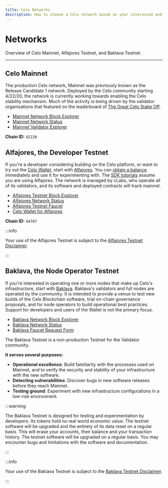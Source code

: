 ```yaml
---
title: Celo Networks
description: How to choose a Celo network based on your interested and objectives.
---
```


# Networks

Overview of Celo Mainnet, Alfajores Testnet, and Baklava Testnet.

---

## Celo Mainnet

The production Celo network, Mainnet was previously known as the Release Candidate 1 network. Deployed by the Celo community starting 4/22/20, the network is currently working towards enabling the Celo stability mechansim. Much of the activity is being driven by the validator organisations that featured on the leaderboard of [The Great Celo Stake Off](https://forum.celo.org/t/the-great-celo-stake-off-the-details/136).

- [Mainnet Network Block Explorer](http://explorer.celo.org/)
- [Mainnet Network Status](https://stats.celo.org/)
- [Mainnet Validator Explorer](https://validators.celo.org/)

**Chain ID:** `42220`

## Alfajores, the Developer Testnet

If you're a developer considering building on the Celo platform, or want to try out the [Celo Wallet](https://celo.org/build/wallet), start with [Alfajores](/network/alfajores/). You can [obtain a balance](https://celo.org/build/faucet) immediately and use it for experimenting with. The [SDK tutorials](/developer-guide/start) assume you are using Alfajores. The network is managed by cLabs, who operate all of its validators, and its software and deployed contracts will track mainnet.

- [Alfajores Testnet Block Explorer](https://alfajores-blockscout.celo-testnet.org)
- [Alfajores Network Status](https://alfajores-celostats.celo-testnet.org)
- [Alfajores Testnet Faucet](https://celo.org/build/faucet)
- [Celo Wallet for Alfajores](https://celo.org/build/wallet)

**Chain ID:** `44787`

:::info

Your use of the Alfajores Testnet is subject to the [Alfajores Testnet Disclaimer](/network/alfajores/disclaimer).

:::

## Baklava, the Node Operator Testnet

If you're interested in operating one or more nodes that make up Celo's infrastructure, start with [Baklava](/network/baklava/). Baklava's validators and full nodes are operated by the community. It is intended to provide a venue to test new builds of the Celo Blockchain software, trial on-chain governance proposals, and for node operators to build operational best practices. Support for developers and users of the Wallet is not the primary focus.

- [Baklava Network Block Explorer](https://baklava-blockscout.celo-testnet.org)
- [Baklava Network Status](https://baklava-celostats.celo-testnet.org)
- [Baklava Faucet Request Form](https://forms.gle/JTYkMAJWTAUQp1sv9)

The Baklava Testnet is a non-production Testnet for the Validator community.

**It serves several purposes:**

- **Operational excellence**: Build familiarity with the processes used on Mainnet, and to verify the security and stability of your infrastructure with the new software.
- **Detecting vulnerabilities**: Discover bugs in new software releases before they reach Mainnet.
- **Testing ground**: Experiment with new infrastructure configurations in a low-risk environment.

:::warning

The Baklava Testnet is designed for testing and experimentation by developers. Its tokens hold no real world economic value. The testnet software will be upgraded and the entirety of its data reset on a regular basis. This will erase your accounts, their balance and your transaction history. The testnet software will be upgraded on a regular basis. You may encounter bugs and limitations with the software and documentation.

:::

:::info

Your use of the Baklava Testnet is subject to the [Baklava Testnet Disclaimer](/network/baklava/disclaimer).

:::
